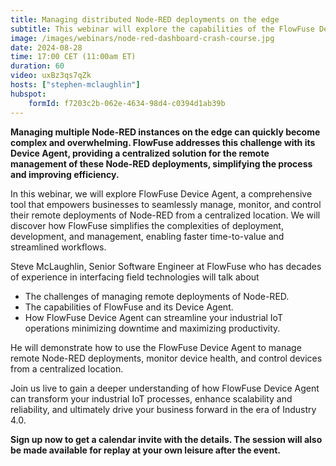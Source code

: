 ```yaml
---
title: Managing distributed Node-RED deployments on the edge
subtitle: This webinar will explore the capabilities of the FlowFuse Device Agent, a powerful tool for managing remote Node-RED deployments.
image: /images/webinars/node-red-dashboard-crash-course.jpg
date: 2024-08-28
time: 17:00 CET (11:00am ET) 
duration: 60
video: uxBz3qs7qZk
hosts: ["stephen-mclaughlin"]
hubspot:
    formId: f7203c2b-062e-4634-98d4-c0394d1ab39b
---
```


**Managing multiple Node-RED instances on the edge can quickly become complex and overwhelming. FlowFuse addresses this challenge with its Device Agent, providing a centralized solution for the remote management of these Node-RED deployments, simplifying the process and improving efficiency.**

<!--more-->

In this webinar, we will explore FlowFuse Device Agent, a comprehensive tool that empowers businesses to seamlessly manage, monitor, and control their remote deployments of Node-RED from a centralized location. We will discover how FlowFuse simplifies the complexities of deployment, development, and management, enabling faster time-to-value and streamlined workflows.

Steve McLaughlin, Senior Software Engineer at FlowFuse who has decades of experience in interfacing field technologies will talk about 

- The challenges of managing remote deployments of Node-RED.
- The capabilities of FlowFuse and its Device Agent.
- How FlowFuse Device Agent can streamline your industrial IoT operations minimizing downtime and maximizing productivity.

He will demonstrate how to use the FlowFuse Device Agent to manage remote Node-RED deployments, monitor device health, and control devices from a centralized location. 

Join us live to gain a deeper understanding of how FlowFuse Device Agent can transform your industrial IoT processes, enhance scalability and reliability, and ultimately drive your business forward in the era of Industry 4.0.


**Sign up now to get a calendar invite with the details. The session will also be made available for replay at your own leisure after the event.**
